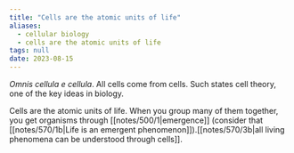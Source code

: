 ```yaml
---
title: "Cells are the atomic units of life"
aliases:
  - cellular biology
  - cells are the atomic units of life
tags: null
date: 2023-08-15
---
```

*Omnis cellula e cellula*. All cells come from cells. Such states cell theory, one of the key ideas in biology.

Cells are the atomic units of life. When you group many of them together, you get organisms through [[notes/500/1|emergence]] (consider that [[notes/570/1b|Life is an emergent phenomenon]]).[[notes/570/3b|all living phenomena can be understood through cells]].

